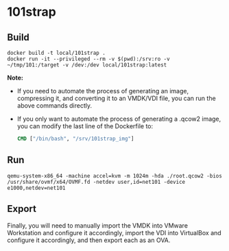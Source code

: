 # 101strap

## Build

```shell
docker build -t local/101strap .
docker run -it --privileged --rm -v $(pwd):/srv:ro -v ~/tmp/101:/target -v /dev:/dev local/101strap:latest
```

**Note:**

+ If you need to automate the process of generating an image, compressing it, and converting it to an VMDK/VDI file, you can run the above commands directly. 

+ If you only want to automate the process of generating a .qcow2 image, you can modify the last line of the Dockerfile to: 

  ```dockerfile
  CMD ["/bin/bash", "/srv/101strap_img"]
  ```

## Run

```shell
qemu-system-x86_64 -machine accel=kvm -m 1024m -hda ./root.qcow2 -bios /usr/share/ovmf/x64/OVMF.fd -netdev user,id=net101 -device e1000,netdev=net101
```

## Export

Finally, you will need to manually import the VMDK into VMware Workstation and configure it accordingly, import the VDI into VirtualBox and configure it accordingly, and then export each as an OVA.
